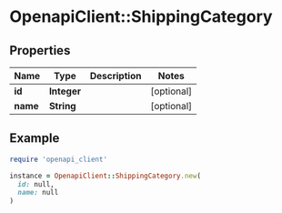 # OpenapiClient::ShippingCategory

## Properties

| Name | Type | Description | Notes |
| ---- | ---- | ----------- | ----- |
| **id** | **Integer** |  | [optional] |
| **name** | **String** |  | [optional] |

## Example

```ruby
require 'openapi_client'

instance = OpenapiClient::ShippingCategory.new(
  id: null,
  name: null
)
```

